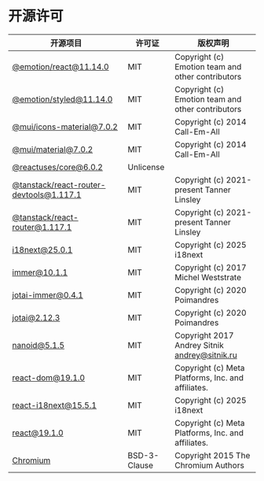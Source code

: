 <!-- Generated by 'pnpm docs:generate_os_notices', DO NOT DIRECTLY EDIT THIS FILE. -->
<!-- The template is located at 'docs/os_notices_template.py' -->
<!-- markdownlint-disable -->
<!-- @formatter:off -->

# 开源许可

| 开源项目 | 许可证 | 版权声明 |
| --- | --- | --- |
| [@emotion/react@11.14.0](https://github.com/emotion-js/emotion/tree/main/packages/react) | MIT | Copyright (c) Emotion team and other contributors |
| [@emotion/styled@11.14.0](https://github.com/emotion-js/emotion/tree/main/packages/styled) | MIT | Copyright (c) Emotion team and other contributors |
| [@mui/icons-material@7.0.2](https://github.com/mui/material-ui) | MIT | Copyright (c) 2014 Call-Em-All |
| [@mui/material@7.0.2](https://github.com/mui/material-ui) | MIT | Copyright (c) 2014 Call-Em-All |
| [@reactuses/core@6.0.2](https://github.com/childrentime/reactuse) | Unlicense |  |
| [@tanstack/react-router-devtools@1.117.1](https://github.com/TanStack/router) | MIT | Copyright (c) 2021-present Tanner Linsley |
| [@tanstack/react-router@1.117.1](https://github.com/TanStack/router) | MIT | Copyright (c) 2021-present Tanner Linsley |
| [i18next@25.0.1](https://github.com/i18next/i18next) | MIT | Copyright (c) 2025 i18next |
| [immer@10.1.1](https://github.com/immerjs/immer) | MIT | Copyright (c) 2017 Michel Weststrate |
| [jotai-immer@0.4.1](https://github.com/jotaijs/jotai-immer) | MIT | Copyright (c) 2020 Poimandres |
| [jotai@2.12.3](https://github.com/pmndrs/jotai) | MIT | Copyright (c) 2020 Poimandres |
| [nanoid@5.1.5](https://github.com/ai/nanoid) | MIT | Copyright 2017 Andrey Sitnik <andrey@sitnik.ru> |
| [react-dom@19.1.0](https://github.com/facebook/react) | MIT | Copyright (c) Meta Platforms, Inc. and affiliates. |
| [react-i18next@15.5.1](https://github.com/i18next/react-i18next) | MIT | Copyright (c) 2025 i18next |
| [react@19.1.0](https://github.com/facebook/react) | MIT | Copyright (c) Meta Platforms, Inc. and affiliates. |
| [Chromium](https://github.com/chromium/chromium) | BSD-3-Clause | Copyright 2015 The Chromium Authors |
